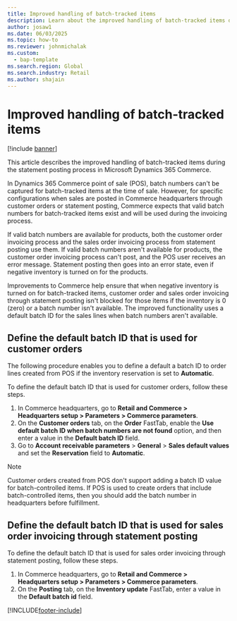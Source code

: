```yaml
---
title: Improved handling of batch-tracked items
description: Learn about the improved handling of batch-tracked items during the statement posting process in Microsoft Dynamics 365 Commerce.
author: josaw1
ms.date: 06/03/2025
ms.topic: how-to
ms.reviewer: johnmichalak
ms.custom: 
  - bap-template
ms.search.region: Global
ms.search.industry: Retail
ms.author: shajain
---
```

# Improved handling of batch-tracked items

[!include [banner](includes/banner.md)]

This article describes the improved handling of batch-tracked items during the statement posting process in Microsoft Dynamics 365 Commerce.

In Dynamics 365 Commerce point of sale (POS), batch numbers can't be captured for batch-tracked items at the time of sale. However, for specific configurations when sales are posted in Commerce headquarters through customer orders or statement posting, Commerce expects that valid batch numbers for batch-tracked items exist and will be used during the invoicing process.

If valid batch numbers are available for products, both the customer order invoicing process and the sales order invoicing process from statement posting use them. If valid batch numbers aren't available for products, the customer order invoicing process can't post, and the POS user receives an error message. Statement posting then goes into an error state, even if negative inventory is turned on for the products.

Improvements to Commerce help ensure that when negative inventory is turned on for batch-tracked items, customer order and sales order invoicing through statement posting isn't blocked for those items if the inventory is 0 (zero) or a batch number isn't available. The improved functionality uses a default batch ID for the sales lines when batch numbers aren't available.

## Define the default batch ID that is used for customer orders

The following procedure enables you to define a default a batch ID to order lines created from POS if the inventory reservation is set to **Automatic**.

To define the default batch ID that is used for customer orders, follow these steps.

1. In Commerce headquarters, go to **Retail and Commerce \> Headquarters setup \> Parameters \> Commerce parameters**.
1. On the **Customer orders** tab, on the **Order** FastTab, enable the **Use default batch ID when batch numbers are not found** option, and then enter a value in the **Default batch ID** field.
1. Go to **Account receivable parameters** \> **General** \> **Sales default values** and set the **Reservation** field to **Automatic**.

> [!NOTE]
> Customer orders created from POS don't support adding a batch ID value for batch-controlled items. If POS is used to create orders that include batch-controlled items, then you should add the batch number in headquarters before fulfillment. 
  
## Define the default batch ID that is used for sales order invoicing through statement posting

To define the default batch ID that is used for sales order invoicing through statement posting, follow these steps.

1. In Commerce headquarters, go to **Retail and Commerce \> Headquarters setup \> Parameters \> Commerce parameters**.
1. On the **Posting** tab, on the **Inventory update** FastTab, enter a value in the **Default batch id** field.



[!INCLUDE[footer-include](../includes/footer-banner.md)]
